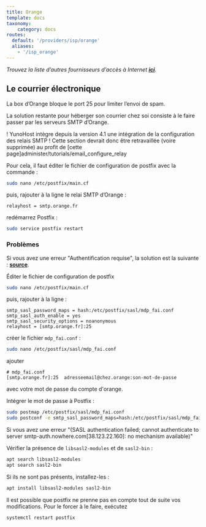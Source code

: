 ```yaml
---
title: Orange 
template: docs
taxonomy:
    category: docs
routes:
  default: '/providers/isp/orange'
  aliases:
    - '/isp_orange'
---
```


*Trouvez la liste d’autres fournisseurs d’accès à Internet **[ici](/install/providers/isp/)**.*

## Le courrier électronique

La box d’Orange bloque le port 25 pour limiter l’envoi de spam.

La solution restante pour héberger son courrier chez soi consiste à le faire passer par les serveurs SMTP d’Orange.

! YunoHost intègre depuis la version 4.1 une intégration de la configuration des relais SMTP
! Cette section devrait donc être retravaillée (voire supprimée) au profit de [cette page]administer/tutorials/email_configure_relay

Pour cela, il faut éditer le fichier de configuration de postfix avec la commande :

```bash
sudo nano /etc/postfix/main.cf
```

puis, rajouter à la ligne le relai SMTP d’Orange :

```text
relayhost = smtp.orange.fr
```

redémarrez Postfix :

```bash
sudo service postfix restart
```

### Problèmes

Si vous avez une erreur "Authentification requise", la solution est la suivante : **[source](http://viruslocker.free.fr/?page_id=1749)**.

Éditer le fichier de configuration de postfix

```bash
sudo nano /etc/postfix/main.cf
```

puis, rajouter à la ligne :

```text
smtp_sasl_password_maps = hash:/etc/postfix/sasl/mdp_fai.conf
smtp_sasl_auth_enable = yes
smtp_sasl_security_options = noanonymous
relayhost = [smtp.orange.fr]:25
```

créer le fichier `mdp_fai.conf` :

```bash
sudo nano /etc/postfix/sasl/mdp_fai.conf
```

ajouter

```text
# mdp_fai.conf
[smtp.orange.fr]:25  adresseemail@chez.orange:son-mot-de-passe
```

avec votre mot de passe du compte d'orange.

Intégrer le mot de passe à Postfix :

```bash
sudo postmap /etc/postfix/sasl/mdp_fai.conf
sudo postconf -e smtp_sasl_password_maps=hash:/etc/postfix/sasl/mdp_fai.conf
```

Si vous avez une erreur "(SASL authentication failed; cannot authenticate to server smtp-auth.nowhere.com[38.123.22.160]: no mechanism available)"

Vérifier la présence de `libsasl2-modules` et de `sasl2-bin` :

```bash
apt search libsasl2-modules
apt search sasl2-bin
```

Si ils ne sont pas présents, installez-les :

```bash
apt install libsasl2-modules sasl2-bin
```

Il est possible que postfix ne prenne pas en compte tout de suite vos modifications. Pour le forcer à le faire, exécutez

```bash
systemctl restart postfix
```
